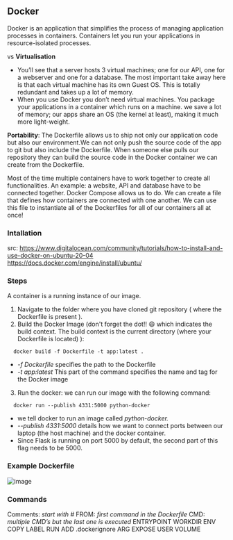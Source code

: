 ## Docker
Docker is an application that simplifies the process of managing application processes in containers. Containers let you run your applications in resource-isolated processes. 

vs
**Virtualisation**
- You’ll see that a server hosts 3 virtual machines; one for our API, one for a webserver and one for a database. The most important take away here is that each virtual machine has its own Guest OS. This is totally redundant and takes up a lot of memory.
- When you use Docker you don’t need virtual machines. You package your applications in a container which runs on a machine. we save a lot of memory; our apps share an OS (the kernel at least), making it much more light-weight. 

**Portability**: The Dockerfile allows us to ship not only our application code but also our environment.We can not only push the source code of the app to git but also include the Dockerfile. When someone else pulls our repository they can build the source code in the Docker container we can create from the Dockerfile.

Most of the time multiple containers have to work together to create all functionalities. An example: a website, API and database have to be connected together. Docker Compose allows us to do. We can create a file that defines how containers are connected with one another. We can use this file to instantiate all of the Dockerfiles for all of our containers all at once!

### Intallation
src: https://www.digitalocean.com/community/tutorials/how-to-install-and-use-docker-on-ubuntu-20-04<br/>
https://docs.docker.com/engine/install/ubuntu/

### Steps
A container is a running instance of our image.

1. Navigate to the folder where you have cloned git repository ( where the Dockerfile is present ).
2. Build the Docker Image (don't forget the dot!! 😄 which indicates the build context. The build context is the current directory (where your Dockerfile is located) ): 
```
  docker build -f Dockerfile -t app:latest .
```
- *-f Dockerfile* specifies the path to the Dockerfile
-  *-t app:latest* This part of the command specifies the name and tag for the Docker image
3. Run the docker:
we can run our image with the following command:

```
  docker run --publish 4331:5000 python-docker
```
- we tell docker to run an image called _python-docker._
- *--publish 4331:5000* details how we want to connect ports between our laptop (the host machine) and the docker container.
- Since Flask is running on port 5000 by default, the second part of this flag needs to be 5000. 

### Example Dockerfile
![image](https://github.com/dhirajmahato/Data_Engineering_module/assets/33785298/3af9a3a0-1a9f-4e6d-81ea-f682f195486f)

### Commands
Comments:  *start with #*
FROM:      *first command in the Dockerfile*
CMD:       *multiple CMD’s but the last one is executed*
ENTRYPOINT
WORKDIR
ENV
COPY
LABEL
RUN
ADD
.dockerignore
ARG
EXPOSE
USER
VOLUME



